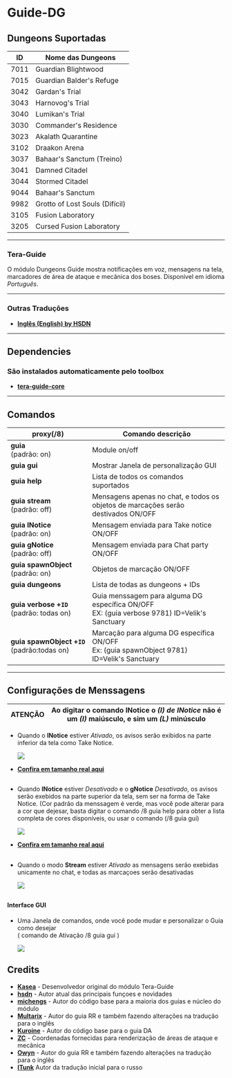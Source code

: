 Guide-DG
======

##  Dungeons Suportadas
ID | Nome das Dungeons 
--- | ---
7011 | Guardian Blightwood
7015 | Guardian Balder's Refuge
3042 | Gardan's Trial
3043 | Harnovog's Trial
3040 | Lumikan's Trial
3030 | Commander's Residence
3023 | Akalath Quarantine 
3102 | Draakon Arena 
3037	| Bahaar's Sanctum (Treino)
3041 | Damned Citadel
3044	| Stormed Citadel
9044 | Bahaar's Sanctum 
9982 | Grotto of Lost Souls (Difícil)
3105 | Fusion Laboratory
3205 | Cursed Fusion Laboratory

----

### Tera-Guide
O módulo Dungeons Guide mostra notificações em voz, mensagens na tela, marcadores de área de ataque e mecânica dos boses. Disponível em idioma *Português*.

----

### Outras Traduçôes
- **[Inglês (English) by HSDN](https://github.com/hsdn/tera-guide)**

---
## Dependencies
###  São instalados automaticamente pelo toolbox

- **[tera-guide-core](https://github.com/hsdn/tera-guide-core)**

------

## Comandos 
proxy(/8) | Comando descrição 
--- | ---
**guia**<br>(padrão: on) | Module on/off
**guia&nbsp;gui** | Mostrar Janela de personalização GUI
**guia&nbsp;help** | Lista de todos os comandos suportados
**guia&nbsp;stream**<br>(padrão: off) | Mensagens apenas no chat, e todos os objetos de marcações serão destivados ON/OFF
**guia&nbsp;lNotice**<br>(padrão: on) | Mensagem enviada para Take notice ON/OFF 
**guia&nbsp;gNotice**<br>(padrão: off) | Mensagem enviada para Chat party ON/OFF
**guia&nbsp;spawnObject**<br>(padrão: on) | Objetos de marcação ON/OFF
**guia&nbsp;dungeons** | Lista de todas as dungeons + IDs
**guia&nbsp;verbose&nbsp;+`ID`**<br>(padrão: todas on) |Guia menssagem para alguma DG específica ON/OFF<br>EX: (guia verbose 9781) ID=Velik's Sanctuary
**guia&nbsp;spawnObject&nbsp;+`ID`**<br>(padrão:todas on) | Marcação para alguma DG específica ON/OFF<br>Ex: (guia spawnObject 9781) ID=Velik's Sanctuary 


---

## Configurações de Menssagens
 
 ATENÇÃO | Ao digitar o comando **lNotice** o *(I) de INotice* não  é um *(I)* maiúsculo, e sim um *(L)* minúsculo
---- | ----


* Quando o **lNotice** estiver *Ativado*, os avisos serão exibidos na parte inferior da tela como Take Notice.

  ![](https://i.imgur.com/qAVCiuv.jpg)
- **[Confira em tamanho real aqui](https://camo.githubusercontent.com/c8cc521b78404cf796eb6b87d0f8b10fbda2e9a2/68747470733a2f2f692e696d6775722e636f6d2f465a5046397a742e706e67)**

##

* Quando **lNotice** estiver *Desativado* e o **gNotice** *Desativado*, os avisos serão exebidos na parte superior da tela, sem ser na forma de Take Notice. (Cor padrão da menssagem é verde, mas você pode alterar para a cor que dejesar, basta digitar o comando /8 guia help para obter a lista completa de cores disponíveis, ou usar o comando (/8 guia gui)  
  
  ![](https://i.imgur.com/R2PuTGK.jpg)
- **[Confira em tamanho real aqui](https://camo.githubusercontent.com/76e36f0630a62a456a43324790b16fce124d4a13/68747470733a2f2f692e696d6775722e636f6d2f6d3656515738552e706e67)** 

##
* Quando o modo **Stream** estiver *Ativado* as mensagens serão exebidas unicamente no chat, e todas as marcaçoes serão desativadas

  ![](https://i.imgur.com/kbRd3Xd.png)

##   
   #### Interface GUI
* Uma Janela de comandos, onde você pode mudar e personalizar o Guia como desejar<br>( comando de Ativação /8 guia gui )
 
  ![](https://i.imgur.com/YIRLVmM.png) 

###  

## Credits
- **[Kasea](https://github.com/Kaseaa)** - Desenvolvedor original do módulo Tera-Guide
- **[hsdn](https://github.com/hsdn)** - Autor atual das principais funçoes e novidades
- **[michengs](https://github.com/michengs)** - Autor do código base para a maioria dos guias e núcleo do módulo
- **[Multarix](https://github.com/Multarix)** - Autor do guia RR e também fazendo alterações na tradução para o inglês
- **[Kuroine](https://github.com/Kuroine)** - Autor do código base para o guia DA
- **[ZC](https://github.com/tera-mod)** - Coordenadas fornecidas para renderização de áreas de ataque e mecânica
- **[Owyn](https://github.com/Owyn)** - Autor do guia RR e também fazendo alterações na tradução para o inglês
- **[ITunk](https://github.com/GrafNikola)** Autor da tradução inicial para o russo
